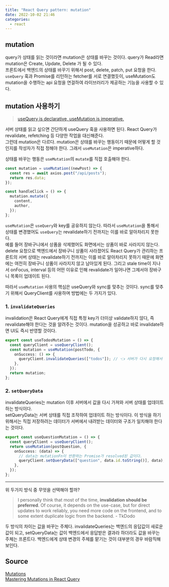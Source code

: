 ```yaml
---
title: "React Query pattern: mutation"
date: 2022-10-02 21:46
categories:
  - react
---
```


## mutation

query가 상태를 읽는 것이라면 mutation은 상태를 바꾸는 것이다. query가 Read라면 mutation은 Create, Update, Delete 가 될 수 있다.  
프론트에서 백엔드의 상태를 바꾸기 위해서 post, delete, patch, put 요청을 한다. `useQuery` 훅과 Promise를 리턴하는 fetcher를 서로 연결했듯이, useMutation도 mutation을 수행하는 api 요청을 연걸하여 라이브러리가 제공하는 기능을 사용할 수 있다.

## mutation 사용하기

> [useQuery is declarative, useMutation is imperative.](https://tkdodo.eu/blog/mastering-mutations-in-react-query#differences-to-usequery)

서버 상태를 읽고 싶으면 간단하게 useQuery 훅을 사용하면 된다. React Query가 revalidate, refetching 등 다양한 작업을 대신해준다.  
그런데 mutation은 다르다. mutation은 상태를 바꾸는 행동이기 때문에 어떻게 할 것인지를 작성자가 직접 정해야 한다. 그래서 `useMutation`은 imperative하다.

상태를 바꾸는 행동은 `useMutation`의 `mutate`를 직접 호출해야 한다.

```typescript
const mutation = useMutation((newPost) => {
  const res = await axios.post("/api/posts");
  return res.data;
});

const handleClick = () => {
  mutation.mutate({
    content,
    author,
  });
};
```

`useMutation`은 `useQuery`와 key를 공유하지 않는다. 따라서 `useMutation`을 통해서 상태를 변경했어도 `useQuery`는 revalidate하기 전까지는 이를 바로 알아차리지 못한다.  
예를 들어 장바구니에서 상품을 삭제했어도 화면에서는 상품이 바로 사라지지 않는다. delete 요청으로 백엔드에서 장바구니 상품이 사라졌어도 React Query가 관리하는 프론트의 서버 상태는 revalidate하기 전까지는 이를 바로 알아차리지 못하기 때문에 화면에는 여전히 장바구니 상품이 사라지지 않고 남아있게 된다. 그리고 stale time이 지나서 onFocus, interval 등의 어떤 이유로 인해 revalidate가 일어나면 그제서야 장바구니 목록이 업데이트 된다.

따라서 `useMutation` 사용의 핵심은 useQuery와 sync를 맞추는 것이다. sync를 맞추기 위해서 QueryClient를 사용하며 방법에는 두 가지가 있다.

### 1. `invalidateQueries`

invalidation은 React Query에게 직접 특정 key가 더이상 validate하지 않다, 즉 revalidate해야 한다는 것을 알려주는 것이다. mutation을 성공하고 바로 invalidate하면 UI도 즉시 반영할 것이다.

```typescript
export const useTodosMutation = () => {
  const queryClient = useQueryClient();
  const mutation = useMutation(postTodo, {
    onSuccess: () => {
      queryClient.invalidateQueries(["todos"]); // 👈 서버가 다시 요청해서 값을 업데이트 할 것이다. (revalidation)
    },
  });
  return mutation;
};
```

### 2. `setQueryData`

invalidateQueries는 mutation 이후 서버에서 값을 다시 가져와 서버 상태를 업데이트 하는 방식이다.  
setQueryData는 서버 상태를 직접 조작하여 업데이트 하는 방식이다. 이 방식을 하기 위해서는 직접 저장하려는 데이터가 서버에서 내려받는 데이터와 구조가 일치해야 한다는 것이다.

```typescript
export const useQuestionMutation = () => {
  const queryClient = useQueryClient();
  return useMutation(postQuestion, {
    onSuccess: (data) => {
      // data는 mutationFn이 반환하는 Promise가 resolved된 값이다.
      queryClient.setQueryData(["question", data.id.toString()], data); // 👈 특정 key의 값을 직접 바꿔준다.
    },
  });
};
```

---

위 두가지 방식 중 무엇을 선택해야 할까?

> I personally think that most of the time, **invalidation should be preferred**. Of course, it depends on the use-case, but for direct updates to work reliably, you need more code on the frontend, and to some extent duplicate logic from the backend. - TkDodo

두 방식의 차이는 값을 바꾸는 주체다. invalidateQueries는 백엔드의 응답값이 새로운 값이 되고, setQueryData는 값이 백엔드에서 응답받은 결과라 하더라도 값을 바꾸는 주체는 프론트다. 백엔드에게 상태 변경의 주체를 맡기는 것이 대부분의 경우 바람직해 보인다.

## Source

[Mutations](https://tanstack.com/query/v4/docs/guides/mutations)  
[Mastering Mutations in React Query](https://tkdodo.eu/blog/mastering-mutations-in-react-query)

